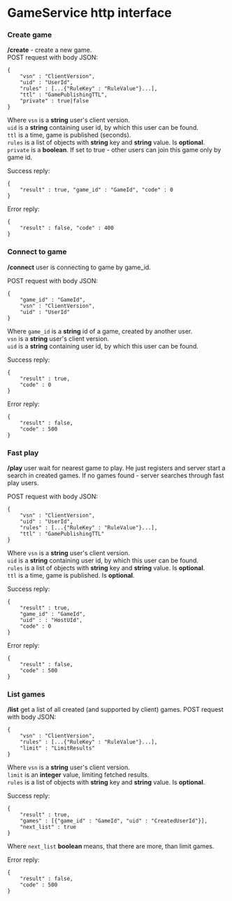 # GameService http interface
### Create game
**/create** - create a new game.  
POST request with body JSON:

    {
        "vsn" : "ClientVersion",
        "uid" : "UserId",
        "rules" : [...{"RuleKey" : "RuleValue"}...],
        "ttl" : "GamePublishingTTL",
        "private" : true|false
    }
Where `vsn` is a **string** user's client version.  
`uid` is a **string** containing user id, by which this user can be found.  
`ttl` is a time, game is published (seconds).  
`rules` is a list of objects with **string** key and **string** value. Is **optional**.  
`private` is a **boolean**. If set to true - other users can join this game only by game id.  

Success reply:  

    {
        "result" : true, "game_id" : "GameId", "code" : 0
    }

Error reply:

    {
        "result" : false, "code" : 400
    }   

### Connect to game
**/connect** user is connecting to game by game_id.

POST request with body JSON:

    {
        "game_id" : "GameId",
        "vsn" : "ClientVersion",
        "uid" : "UserId"
    }
Where `game_id` is a **string** id of a game, created by another user.    
`vsn` is a **string** user's client version.  
`uid` is a **string** containing user id, by which this user can be found.  

Success reply:  

    {
        "result" : true,
        "code" : 0
    }
    
Error reply:

    {
        "result" : false,
        "code" : 500
    }
    
### Fast play
**/play** user wait for nearest game to play. He just registers and server start 
a search in created games. If no games found - server searches through fast play users.

POST request with body JSON:

    {
        "vsn" : "ClientVersion",
        "uid" : "UserId",
        "rules" : [...{"RuleKey" : "RuleValue"}...],
        "ttl" : "GamePublishingTTL"
    }
Where `vsn` is a **string** user's client version.  
`uid` is a **string** containing user id, by which this user can be found.  
`rules` is a list of objects with **string** key and **string** value. Is **optional**.  
`ttl` is a time, game is published. Is **optional**.    

Success reply:  

    {
        "result" : true,
        "game_id" : "GameId",
        "uid" : : "HostUId",
        "code" : 0
    }
    
Error reply:

    {
        "result" : false,
        "code" : 500
    }

### List games
**/list** get a list of all created (and supported by client) games.
POST request with body JSON:

    {
        "vsn" : "ClientVersion",
        "rules" : [...{"RuleKey" : "RuleValue"}...],
        "limit" : "LimitResults"
    }
Where `vsn` is a **string** user's client version.  
`limit` is an **integer** value, limiting fetched results.  
`rules` is a list of objects with **string** key and **string** value. Is **optional**.  

Success reply:  

    {
        "result" : true,
        "games" : [{"game_id" : "GameId", "uid" : "CreatedUserId"}],
        "next_list" : true
    }
Where `next_list` **boolean** means, that there are more, than limit games.
    
Error reply:

    {
        "result" : false,
        "code" : 500
    }